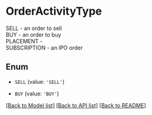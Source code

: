 # OrderActivityType

SELL - an order to sell <br/> BUY - an order to buy <br/> PLACEMENT - <br/> SUBSCRIPTION - an IPO order

## Enum

* `SELL` (value: `'SELL'`)

* `BUY` (value: `'BUY'`)

[[Back to Model list]](../README.md#documentation-for-models) [[Back to API list]](../README.md#documentation-for-api-endpoints) [[Back to README]](../README.md)


